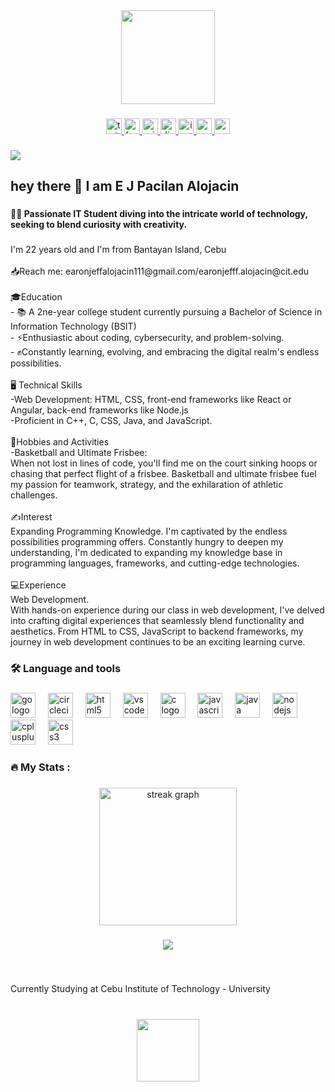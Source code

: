 <div align="center">
  <img height="150" src="https://media1.giphy.com/media/JqmupuTVZYaQX5s094/giphy.gif?cid=ecf05e47vdjgaadjkhaq82vtj6nsgo6qdzm2m4f69f88czoe&ep=v1_gifs_search&rid=giphy.gif&ct=g"  />
</div>

###

<div align="center">
  <a href="https://l.messenger.com/l.php?u=https%3A%2F%2Fx.com%2FSylnths%3Ft%3DS2DbjxPaBgLxShNVCVw3_Q%26s%3D09&h=AT0_YNTcoQ8wVdITImBc5_Md1FBPpOK1z9VGQWaji71kwwNEmLR3ATdT51pPR10jqH6VhI_d3FcoN8je3PWvMlQof0dER81t2A1KsmsJh2GyhjvNUU8vjf3hC-GUIhd1EOg4Pw" target="_blank">
    <img src="https://img.shields.io/static/v1?message=Twitter&logo=twitter&label=&color=1DA1F2&logoColor=white&labelColor=&style=for-the-badge" height="25" alt="twitter logo"  />
  </a>
  <a href="https://www.facebook.com/profile.php?id=100091323373905" target="_blank">
    <img src="https://img.shields.io/static/v1?message=Facebook&logo=facebook&label=&color=1877F2&logoColor=white&labelColor=&style=for-the-badge" height="25" alt="facebook logo"  />
  </a>
  <a href=" earonjeff.alojacin@cit.edu" target="_blank">
    <img src="https://img.shields.io/static/v1?message=Outlook&logo=microsoft-outlook&label=&color=0078D4&logoColor=white&labelColor=&style=for-the-badge" height="25" alt="microsoft-outlook logo"  />
  </a>
  <a href="ynths.#4388" target="_blank">
    <img src="https://img.shields.io/static/v1?message=Discord&logo=discord&label=&color=7289DA&logoColor=white&labelColor=&style=for-the-badge" height="25" alt="discord logo"  />
  </a>
  <a href="https://www.instagram.com/sylebutdiff/" target="_blank">
    <img src="https://img.shields.io/static/v1?message=Instagram&logo=instagram&label=&color=E4405F&logoColor=white&labelColor=&style=for-the-badge" height="25" alt="instagram logo"  />
  </a>
  <a href="https://codepen.io/Sylense" target="_blank">
    <img src="https://img.shields.io/static/v1?message=Codepen&logo=codepen&label=&color=000000&logoColor=white&labelColor=&style=for-the-badge" height="25" alt="codepen logo"  />
  </a>
  <a href="https://myaccount.google.com/" target="_blank">
    <img src="https://img.shields.io/static/v1?message=Gmail&logo=gmail&label=&color=D14836&logoColor=white&labelColor=&style=for-the-badge" height="25" alt="gmail logo"  />
  </a>
</div>

###

<div align="left">
  <img src="https://visitor-badge.laobi.icu/badge?page_id=Sylnse.Sylnse&"  />
</div>

###

<h2 align="left">hey there 👋 I am E J Pacilan Alojacin</h2>

###

<h4 align="left">👩‍💻  Passionate IT Student diving into the intricate world of technology, seeking to blend curiosity with creativity.</h4>

###

<p align="left">I'm  22 years old and I'm from Bantayan Island, Cebu<br><br>📥Reach me: earonjeffalojacin111@gmail.com/earonjefff.alojacin@cit.edu<br><br>🎓Education<br>- 📚 A 2ne-year college student currently pursuing a Bachelor of Science in Information Technology (BSIT)<br>- ⚡Enthusiastic about coding, cybersecurity, and problem-solving. <br>- ✊Constantly learning, evolving, and embracing the digital realm's endless possibilities. <br><br>🖥️ Technical Skills<br>-Web Development: HTML, CSS, front-end frameworks like React or Angular, back-end frameworks like Node.js<br>-Proficient in C++, C, CSS, Java, and JavaScript. <br><br>🏅Hobbies and Activities<br>-Basketball and Ultimate Frisbee:<br>When not lost in lines of code, you'll find me on the court sinking hoops or chasing that perfect flight of a frisbee. Basketball and ultimate frisbee fuel my passion for teamwork, strategy, and the exhilaration of athletic challenges.<br><br>✍️Interest<br>Expanding Programming Knowledge.  I'm captivated by the endless possibilities programming offers. Constantly hungry to deepen my understanding, I'm dedicated to expanding my knowledge base in programming languages, frameworks, and cutting-edge technologies.<br><br>💻Experience <br>Web Development.<br>With hands-on experience during our class in web development, I've delved into crafting digital experiences that seamlessly blend functionality and aesthetics. From HTML to CSS, JavaScript to backend frameworks, my journey in web development continues to be an exciting learning curve.</p>

###

<h3 align="left">🛠 Language and tools</h3>

###

<div align="left">
  <img src="https://cdn.jsdelivr.net/gh/devicons/devicon/icons/go/go-original-wordmark.svg" height="40" alt="go logo"  />
  <img width="12" />
  <img src="https://cdn.jsdelivr.net/gh/devicons/devicon/icons/circleci/circleci-plain.svg" height="40" alt="circleci logo"  />
  <img width="12" />
  <img src="https://cdn.jsdelivr.net/gh/devicons/devicon/icons/html5/html5-original.svg" height="40" alt="html5 logo"  />
  <img width="12" />
  <img src="https://cdn.jsdelivr.net/gh/devicons/devicon/icons/vscode/vscode-original.svg" height="40" alt="vscode logo"  />
  <img width="12" />
  <img src="https://cdn.jsdelivr.net/gh/devicons/devicon/icons/c/c-original.svg" height="40" alt="c logo"  />
  <img width="12" />
  <img src="https://cdn.jsdelivr.net/gh/devicons/devicon/icons/javascript/javascript-original.svg" height="40" alt="javascript logo"  />
  <img width="12" />
  <img src="https://cdn.jsdelivr.net/gh/devicons/devicon/icons/java/java-original.svg" height="40" alt="java logo"  />
  <img width="12" />
  <img src="https://cdn.jsdelivr.net/gh/devicons/devicon/icons/nodejs/nodejs-original.svg" height="40" alt="nodejs logo"  />
  <img width="12" />
  <img src="https://cdn.jsdelivr.net/gh/devicons/devicon/icons/cplusplus/cplusplus-original.svg" height="40" alt="cplusplus logo"  />
  <img width="12" />
  <img src="https://cdn.jsdelivr.net/gh/devicons/devicon/icons/css3/css3-original.svg" height="40" alt="css3 logo"  />
</div>

###

<h3 align="left">🔥   My Stats :</h3>

###

<div align="center">
  <img src="https://streak-stats.demolab.com?user=Sylnse&locale=en&mode=daily&theme=dark&hide_border=false&border_radius=5&order=3" height="220" alt="streak graph"  />
</div>

###

<div align="center">
  <img src="https://profile-counter.glitch.me/Sylnse/count.svg?"  />
</div>

###

<br clear="both">

<p align="left">Currently Studying at Cebu Institute of Technology - University</p>

###

<br clear="both">

<div align="center">
  <img height="100" src="https://cit.edu/wp-content/uploads/2023/07/cit-logo.png"  />
</div>

###
